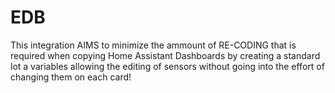 # EDB
This integration AIMS to minimize the ammount of RE-CODING that is required when copying Home Assistant Dashboards by creating a standard lot a variables allowing the editing of sensors without going into the effort of changing them on each card! 
